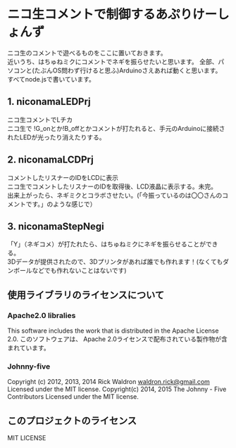 # ニコ生コメントで制御するあぷりけーしょんず
ニコ生のコメントで遊べるものをここに置いておきます。  
近いうち、はちゅねミクにコメントでネギを振らせたいと思います。
全部、パソコンと(たぶんOS問わず行けると思ふ)Arduinoさえあれば動くと思います。
すべてnode.jsで書いています。

## 1. niconamaLEDPrj 
ニコ生コメントでLチカ  
ニコ生で !G_onとか!B_offとかコメントが打たれると、手元のArduinoに接続されたLEDが光ったり消えたりする。

## 2. niconamaLCDPrj 
コメントしたリスナーのIDをLCDに表示  
ニコ生でコメントしたリスナーのIDを取得後、LCD液晶に表示する。未完。  
出来上がったら、ネギミクとコラボさせたい。(「今振っているのは〇〇さんのコメントです。」のような感じで）

## 3. niconamaStepNegi 
「Y」（ネギコメ）が打たれたら、はちゅねミクにネギを振らせることができる。  
3Dデータが提供されたので、3Dプリンタがあれば誰でも作れます！(なくてもダンボールなどでも作れないことはないです)　


## 使用ライブラリのライセンスについて
### Apache2.0 libralies
This software includes the work that is distributed in the Apache License 2.0.
このソフトウェアは、 Apache 2.0ライセンスで配布されている製作物が含まれています。

### Johnny-five
Copyright (c) 2012, 2013, 2014 Rick Waldron waldron.rick@gmail.com Licensed under the MIT license. 
Copyright(c) 2014, 2015 The Johnny - Five Contributors Licensed under the MIT license.

## このプロジェクトのライセンス
MIT LICENSE
